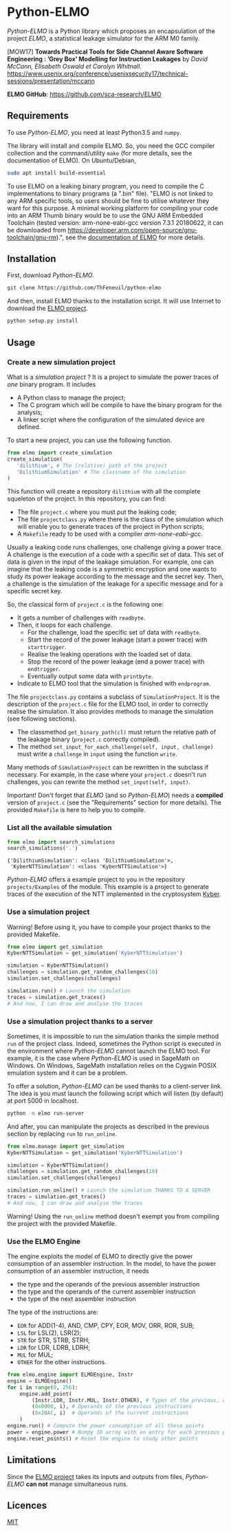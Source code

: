 # Python-ELMO

_Python-ELMO_ is a Python library which proposes an encapsulation of the project _ELMO_, a statistical leakage simulator for the ARM M0 family.

[MOW17] **Towards Practical Tools for Side
Channel Aware Software Engineering : ’Grey Box’ Modelling for Instruction Leakages**
by _David McCann, Elisabeth Oswald et Carolyn Whitnall_.
https://www.usenix.org/conference/usenixsecurity17/technical-sessions/presentation/mccann

**ELMO GitHub**: https://github.com/sca-research/ELMO

## Requirements

To use _Python-ELMO_, you need at least Python3.5 and ```numpy```.

The library will install and compile ELMO. So, you need the GCC compiler collection and the command/utility ```make``` (for more details, see the documentation of ELMO). On Ubuntu/Debian,

```bash
sudo apt install build-essential
```

To use ELMO on a leaking binary program, you need to compile the C implementations to binary programs (a ".bin" file). "ELMO is not linked to any ARM specific tools, so users should be fine to utilise whatever they want for this purpose. A minimal working platform for compiling your code into an ARM Thumb binary would be to use the GNU ARM Embedded Toolchain (tested version: arm-none-eabi-gcc version 7.3.1 20180622, it can be downloaded from https://developer.arm.com/open-source/gnu-toolchain/gnu-rm).", see the [documentation of ELMO](https://github.com/sca-research/ELMO) for more details.

## Installation

First, download _Python-ELMO_.

```bash
git clone https://github.com/ThFeneuil/python-elmo
```

And then, install ELMO thanks to the installation script. It will use Internet to download the [ELMO project](https://github.com/sca-research/ELMO).

```bash
python setup.py install
```

## Usage

### Create a new simulation project

What is a _simulation project_ ? It is a project to simulate the power traces of _one_ binary program. It includes
 - A Python class to manage the project;
 - The C program which will be compile to have the binary program for the analysis;
 - A linker script where the configuration of the simulated device are defined.

To start a new project, you can use the following function.

```python
from elmo import create_simulation
create_simulation(
   'dilithium', # The (relative) path of the project
   'DilithiumSimulation' # The classname of the simulation
)
```

This function will create a repository ```dilithium``` with all the complete squeleton of the project. In this repository, you can find:
 - The file ```project.c``` where you must put the leaking code;
 - The file ```projectclass.py``` where there is the class of the simulation which will enable you to generate traces of the project in Python scripts;
 - A ```Makefile``` ready to be used with a compiler _arm-none-eabi-gcc_.

Usually a leaking code runs challenges, one challenge giving a power trace. A challenge is the execution of a code with a specific set of data. This set of data is given in the input of the leakage simulation. For example, one can imagine that the leaking code is a symmetric encryption and one wants to study its power leakage according to the message and the secret key. Then, a challenge is the simulation of the leakage for a specific message and for a specific secret key.

So, the classical form of ```project.c``` is the following one:
 - It gets a number of challenges with ```readbyte```.
 - Then, it loops for each challenge.
   - For the challenge, load the specific set of data with ```readbyte```.
   - Start the record of the power leakage (start a power trace) with ```starttrigger```.
   - Realise the leaking operations with the loaded set of data.
   - Stop the record of the power leakage (end a power trace) with ```endtrigger```.
   - Eventually output some data with ```printbyte```.
 - Indicate to ELMO tool that the simulation is finished with ```endprogram```.

The file ```projectclass.py``` contains a subclass of ```SimulationProject```. It is the description of the ```project.c``` file for the ELMO tool, in order to correctly realise the simulation. It also provides methods to manage the simulation (see following sections).
 - The classmethod ```get_binary_path(cl)``` must return the relative path of the leakage binary (```project.c``` correctly compiled).
 - The method ```set_input_for_each_challenge(self, input, challenge)``` must write a ```challenge``` in ```input``` using the function ```write```.

Many methods of ```SimulationProject``` can be rewritten in the subclass if necessary. For example, in the case where your ```project.c``` doesn't run challenges, you can rewrite the method ```set_input(self, input)```.

Important! Don't forget that _ELMO_ (and so _Python-ELMO_) needs a **compiled** version of ```project.c``` (see the "Requirements" section for more details). The provided ```Makefile``` is here to help you to compile.

### List all the available simulation

```python
from elmo import search_simulations
search_simulations('.')
```

```text
{'DilithiumSimulation': <class 'DilithiumSimulation'>,
 'KyberNTTSimulation': <class 'KyberNTTSimulation'>}
```

_Python-ELMO_ offers a example project to you in the repository ```projects/Examples``` of the module. This example is a project to generate traces of the execution of the NTT implemented in the cryptosystem [Kyber](https://pq-crystals.org/kyber/).

### Use a simulation project

Warning! Before using it, you have to compile your project thanks to the provided Makefile.

```python
from elmo import get_simulation
KyberNTTSimulation = get_simulation('KyberNTTSimulation')

simulation = KyberNTTSimulation()
challenges = simulation.get_random_challenges(10)
simulation.set_challenges(challenges)

simulation.run() # Launch the simulation
traces = simulation.get_traces()
# And now, I can draw and analyse the traces
```

### Use a simulation project thanks to a server

Sometimes, it is impossible to run the simulation thanks the simple method ```run``` of the project class. Indeed, sometimes the Python script is executed in the environment where _Python-ELMO_ cannot launch the ELMO tool. For example, it is the case where _Python-ELMO_ is used in SageMath on Windows. On Windows, SageMath installation relies on the Cygwin POSIX emulation system and it can be a problem.

To offer a solution, _Python-ELMO_ can be used thanks to a client-server link. The idea is you must launch the following script which will listen (by default) at port 5000 in localhost.

```bash
python -m elmo run-server
```

And after, you can manipulate the projects as described in the previous section by replacing ```run``` to ```run_online```.

```python
from elmo.manage import get_simulation
KyberNTTSimulation = get_simulation('KyberNTTSimulation')

simulation = KyberNTTSimulation()
challenges = simulation.get_random_challenges(10)
simulation.set_challenges(challenges)

simulation.run_online() # Launch the simulation THANKS TO A SERVER
traces = simulation.get_traces()
# And now, I can draw and analyse the traces
```

Warning! Using the ```run_online``` method doesn't exempt you from compiling the project with the provided Makefile.

### Use the ELMO Engine

The engine exploits the model of ELMO to directly give the power consumption of an assembler instruction. In the model, to have the power consumption of an assembler instruction, it needs
 - the type and the operands of the previous assembler instruction
 - the type and the operands of the current assembler instruction
 - the type of the next assembler instruction

The type of the instructions are:
 - ```EOR``` for ADD(1-4), AND, CMP, CPY, EOR, MOV, ORR, ROR, SUB;
 - ```LSL``` for LSL(2), LSR(2);
 - ```STR``` for STR, STRB, STRH;
 - ```LDR``` for LDR, LDRB, LDRH;
 - ```MUL``` for MUL;
 - ```OTHER``` for the other instructions.

```python
from elmo.engine import ELMOEngine, Instr
engine = ELMOEngine()
for i in range(0, 256):
    engine.add_point(
        (Instr.LDR, Instr.MUL, Instr.OTHER), # Types of the previous, current and next instructions
        (0x0000, i), # Operands of the previous instructions
        (0x2BAC, i)  # Operands of the current instructions
    )
engine.run() # Compute the power consumption of all these points
power = engine.power # Numpy 1D array with an entry for each previous point
engine.reset_points() # Reset the engine to study other points
```

## Limitations

Since the [ELMO project](https://github.com/sca-research/ELMO) takes its inputs and outputs from files, _Python-ELMO_ **can not** manage simultaneous runs.

## Licences

[MIT](LICENCE.txt)
